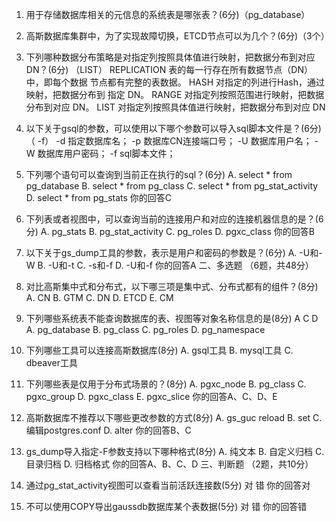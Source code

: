 1. 用于存储数据库相关的元信息的系统表是哪张表？(6分)（pg_database）
1. 高斯数据库集群中，为了实现故障切换，ETCD节点可以为几个？(6分)（3个）
2. 下列哪种数据分布策略是对指定列按照具体值进行映射，把数据分布到对应 DN？(6分)  （LIST）
REPLICATION
表的每一行存在所有数据节点（DN）中，即每个数据
节点都有完整的表数据。
HASH 
对指定的列进行Hash，通过映射，把数据分布到 指定
DN。
RANGE
对指定列按照范围进行映射，把数据分布到对应 DN。
LIST 
对指定列按照具体值进行映射，把数据分布到对应 DN

1. 以下关于gsql的参数，可以使用以下哪个参数可以导入sql脚本文件是？(6分)   （ -f）
-d 指定数据库名；
-p 数据库CN连接端口号；
-U 数据库用户名；
-W 数据库用户密码；
-f sql脚本文件；
1. 下列哪个语句可以查询到当前正在执行的sql？(6分)
 A. select * from pg_database
 B. select * from pg_class
 C. select * from pg_stat_activity
 D. select * from pg_stats
你的回答C 
1. 下列表或者视图中，可以查询当前的连接用户和对应的连接机器信息的是？(6分)
 A. pg_stats
 B. pg_stat_activity
 C. pg_roles
 D. pgxc_class
你的回答B 
1. 以下关于gs_dump工具的参数，表示是用户和密码的参数是？(6分)
 A. -U和-W
 B. -U和-t
 C. -s和-f
 D. -U和-f
你的回答A 
二、多选题 （6题，共48分）
1. 对比高斯集中式和分布式，以下哪三项是集中式、分布式都有的组件？(8分)
 A. CN
 B. GTM
 C. DN
 D. ETCD
 E. CM

1. 下列哪些系统表不能查询数据库的表、视图等对象名称信息的是(8分)  A C D
 A. pg_database
 B. pg_class
 C. pg_roles
 D. pg_namespace

1.  下列哪些工具可以连接高斯数据库(8分)
 A. gsql工具
 B. mysql工具
 C. dbeaver工具

1.  下列哪些表是仅用于分布式场景的？(8分)
 A. pgxc_node
 B. pg_class
 C. pgxc_group
 D. pgxc_class
 E. pgxc_slice
你的回答A、C、D、E 
1.  高斯数据库不推荐以下哪些更改参数的方式(8分)
 A. gs_guc reload
 B. set
 C. 编辑postgres.conf
 D. alter
你的回答B、C 
1.  gs_dump导入指定-F参数支持以下哪种格式(8分)
 A. 纯文本
 B. 自定义归档
 C. 目录归档
 D. 归档格式
你的回答A、B、C、D 
三、判断题 （2题，共10分）
1.  通过pg_stat_activity视图可以查看当前活跃连接数(5分)
 对
 错
你的回答对 
1.  不可以使用COPY导出gaussdb数据库某个表数据(5分)
 对
 错
你的回答错 